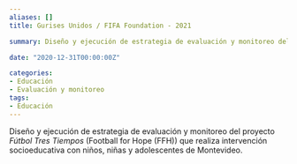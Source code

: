 ```yaml
---
aliases: []
title: Gurises Unidos / FIFA Foundation - 2021

summary: Diseño y ejecución de estrategia de evaluación y monitoreo del proyecto _Fútbol Tres Tiempos_ (Football for Hope (FFH)) que realiza intervención socioeducativa con niños, niñas y adolescentes de Montevideo. 

date: "2020-12-31T00:00:00Z"

categories:
- Educación
- Evaluación y monitoreo
tags:
- Educación
---
```


Diseño y ejecución de estrategia de evaluación y monitoreo del proyecto _Fútbol Tres Tiempos_ (Football for Hope (FFH)) que realiza intervención socioeducativa con niños, niñas y adolescentes de Montevideo. 
